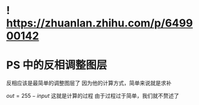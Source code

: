 # ! <https://zhuanlan.zhihu.com/p/649900142>

# PS 中的反相调整图层

反相应该是最简单的调整图层了
因为他的计算方式，简单来说就是求补

$out=255-input$
这就是计算的过程
由于过程过于简单，我们就不赘述了
